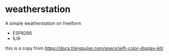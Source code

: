 # weatherstation
A simple weatherstation on freeform
- ESP8266
- ILI9

this is a copy from https://docs.thingpulse.com/specs/wifi-color-display-kit/

